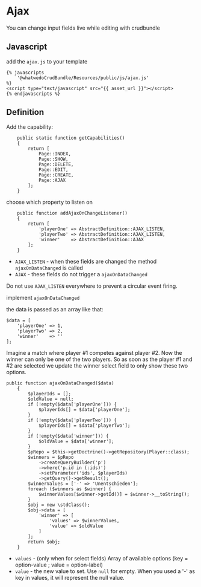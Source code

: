 # Ajax

You can change input fields live while editing with crudbundle

## Javascript
add the `ajax.js` to your template
```
{% javascripts
    '@whatwedoCrudBundle/Resources/public/js/ajax.js'
%}
<script type="text/javascript" src="{{ asset_url }}"></script>
{% endjavascripts %}
```

## Definition

Add the capability:
```
    public static function getCapabilities()
    {
        return [
            Page::INDEX,
            Page::SHOW,
            Page::DELETE,
            Page::EDIT,
            Page::CREATE,
            Page::AJAX
        ];
    }
```

choose which property to listen on
``` 
    public function addAjaxOnChangeListener()
    {
        return [
            'playerOne' => AbstractDefinition::AJAX_LISTEN,
            'playerTwo' => AbstractDefinition::AJAX_LISTEN,
            'winner'    => AbstractDefinition::AJAX
        ];
    }
```

* `AJAX_LISTEN` - when these fields are changed the method `ajaxOnDataChanged` is called
* `AJAX` - these fields do not trigger a `ajaxOnDataChanged` 

Do not use `AJAX_LISTEN` everywhere to prevent a circular event firing. 

implement `ajaxOnDataChanged`

the data is passed as an array like that:
```
$data = [
	'playerOne' => 1,
	'playerTwo' => 2,
	'winner'    => ''
];
```
Imagine a match where player #1 competes against player #2. Now the winner can only be one of the two players. So as
soon as the player #1 and #2 are selected we update the winner select field to only show these two options. 
``` 
public function ajaxOnDataChanged($data)
    {
        $playerIds = [];
        $oldValue = null;
        if (!empty($data['playerOne'])) {
            $playerIds[] = $data['playerOne'];
        }
        if (!empty($data['playerTwo'])) {
            $playerIds[] = $data['playerTwo'];
        }
        if (!empty($data['winner'])) {
            $oldValue = $data['winner'];
        }
        $pRepo = $this->getDoctrine()->getRepository(Player::class);
        $winners = $pRepo
            ->createQueryBuilder('p')
            ->where('p.id in (:ids)')
            ->setParameter('ids', $playerIds)
            ->getQuery()->getResult();
        $winnerValues = ['-' => 'Unentschieden'];
        foreach ($winners as $winner) {
            $winnerValues[$winner->getId()] = $winner->__toString();
        }
        $obj = new \stdClass();
        $obj->data = [
            'winner' => [
                'values' => $winnerValues,
                'value' => $oldValue
            ]
        ];
        return $obj;
    }
```
* `values` - (only when for select fields) Array of available options (key = option-value ; value = option-label)
* `value` - the new value to set. Use `null` for empty. When you used a '-' as key in values, it will represent the null value.  
